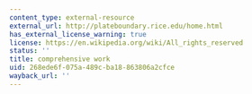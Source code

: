 ```yaml
---
content_type: external-resource
external_url: http://plateboundary.rice.edu/home.html
has_external_license_warning: true
license: https://en.wikipedia.org/wiki/All_rights_reserved
status: ''
title: comprehensive work
uid: 268ede6f-075a-489c-ba18-863806a2cfce
wayback_url: ''
---
```

